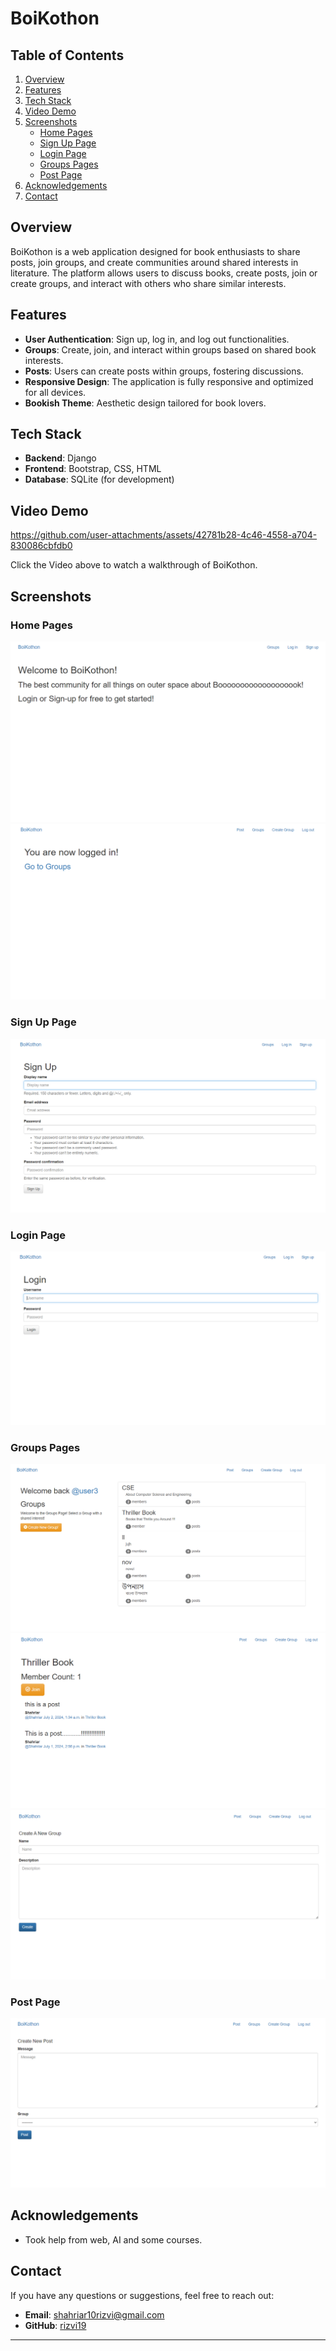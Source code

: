 # BoiKothon


## Table of Contents
1. [Overview](#overview)
2. [Features](#features)
3. [Tech Stack](#tech-stack)
4. [Video Demo](#video-demo)
5. [Screenshots](#screenshots)
    - [Home Pages](#home-pages)
    - [Sign Up Page](#sign-up-page)
    - [Login Page](#login-page)
    - [Groups Pages](#groups-pages)
    - [Post Page](#post-page)
6. [Acknowledgements](#acknowledgements)
7. [Contact](#contact)

## Overview

BoiKothon is a web application designed for book enthusiasts to share posts, join groups, and create communities around shared interests in literature. The platform allows users to discuss books, create posts, join or create groups, and interact with others who share similar interests.

## Features

- **User Authentication**: Sign up, log in, and log out functionalities.
- **Groups**: Create, join, and interact within groups based on shared book interests.
- **Posts**: Users can create posts within groups, fostering discussions.
- **Responsive Design**: The application is fully responsive and optimized for all devices.
- **Bookish Theme**: Aesthetic design tailored for book lovers.
  
## Tech Stack

- **Backend**: Django
- **Frontend**: Bootstrap, CSS, HTML
- **Database**: SQLite (for development)

## Video Demo

https://github.com/user-attachments/assets/42781b28-4c46-4558-a704-830086cbfdb0

Click the Video above to watch a walkthrough of BoiKothon.


## Screenshots

### Home Pages
![Home Page when Logged Out](https://github.com/rizvi19/BoiKothon/blob/main/assets/loggedOutHome.png)
![Home Page when Logged In](https://github.com/rizvi19/BoiKothon/blob/main/assets/loggedInHome.png)

### Sign Up Page
![Sign Up Page](https://github.com/rizvi19/BoiKothon/blob/main/assets/signup.png)

### Login Page
![Login Page](https://github.com/rizvi19/BoiKothon/blob/main/assets/login.png)

### Groups Pages
![Groups Page](https://github.com/rizvi19/BoiKothon/blob/main/assets/groups.png)
![Inside Groups Page](https://github.com/rizvi19/BoiKothon/blob/main/assets/inGroup.png)
![New Group](https://github.com/rizvi19/BoiKothon/blob/main/assets/newGroup.png)


### Post Page
![Post Page](https://github.com/rizvi19/BoiKothon/blob/main/assets/post.png)



## Acknowledgements

- Took help from web, AI and some courses.

## Contact

If you have any questions or suggestions, feel free to reach out:

- **Email**: shahriar10rizvi@gmail.com
- **GitHub**: [rizvi19](https://github.com/rizvi19)



---




